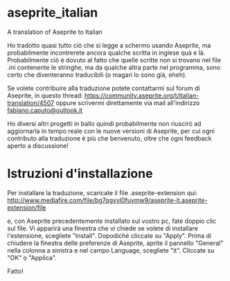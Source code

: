 # aseprite_italian
A translation of Aseprite to Italian

Ho tradotto quasi tutto ciò che si legge a schermo usando Aseprite, ma probabilmente incontrerete ancora qualche scritta in inglese quà e là. Probabilmente ciò è dovuto al fatto che quelle scritte non si trovano nel file .ini contenente le stringhe, ma da qualche altra parte nel programma, sono certo che diventeranno traducibili (o magari lo sono già, eheh).

Se volete contribuire alla traduzione potete contattarmi sul forum di Aseprite, in questo thread: https://community.aseprite.org/t/italian-translation/4507
oppure scrivermi direttamente via mail all'indirizzo fabiano.caputo@outlook.it

Ho diversi altri progetti in ballo quindi probabilmente non riuscirò ad aggiornarla in tempo reale con le nuove versioni di Aseprite, per cui ogni contributo alla traduzione è più che benvenuto, oltre che ogni feedback aperto a discussione!

# Istruzioni d'installazione

Per installare la traduzione, scaricate il file .aseprite-extension
qui: http://www.mediafire.com/file/bg7qgvvl0fuymw9/aseprite-it.aseprite-extension/file

e, con Aseprite precedentemente installato sul vostro pc, fate doppio clic sul file.
Vi apparirà una finestra che vi chiede se volete di installare l'estensione, scegliete "Install".
Dopodiché cliccate su "Apply". Prima di chiudere la finestra delle preferenze di Aseprite, aprite il pannello "General" nella colonna a sinistra e nel campo Language, scegliete "it". Cliccate su "OK" o "Applica".

Fatto!

